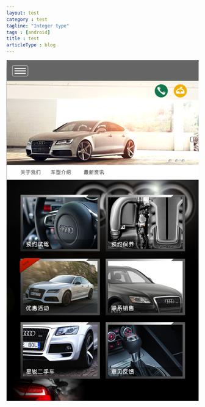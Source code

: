 ```yaml
---
layout: test
category : test
tagline: "Integer type"
tags : [android]
title : test
articleType : blog
---
```



<img class="img-responsive" src="img/test/car-test-index.png"></img>